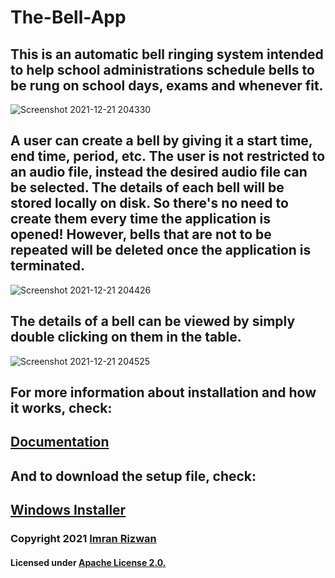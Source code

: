 # The-Bell-App
## This is an **automatic bell ringing system** intended to help school administrations schedule bells to be rung on school days, exams and whenever fit.

![Screenshot 2021-12-21 204330](https://user-images.githubusercontent.com/67403229/146955596-7da93066-fa10-47b9-8f20-052d98ade7b5.png)


## A user can create a bell by giving it a start time, end time, period, etc. The user is not restricted to an audio file, instead the desired audio file can be selected. The details of each bell will be stored locally on disk. So there's no need to create them every time the application is opened! However, bells that are not to be repeated will be deleted once the application is terminated.

![Screenshot 2021-12-21 204426](https://user-images.githubusercontent.com/67403229/146955612-b5051888-453b-4918-891a-f4d1d3dad343.png)


## The details of a bell can be viewed by simply double clicking on them in the table.

![Screenshot 2021-12-21 204525](https://user-images.githubusercontent.com/67403229/146955629-27afafff-0857-4708-ab15-1f584d0cd1ff.png)


## For more information about installation and how it works, check:
## [Documentation](https://github.com/space-ninja-x/The-Bell-App/blob/main/Documentation)

## And to download the setup file, check:
## [Windows Installer](https://github.com/space-ninja-x/The-Bell-App/blob/main/Windows%20Installer)


### **Copyright 2021** [Imran Rizwan](https://github.com/space-ninja-x)

#### Licensed under [Apache License 2.0.](https://github.com/space-ninja-x/The-Bell-App/blob/main/LICENSE)
